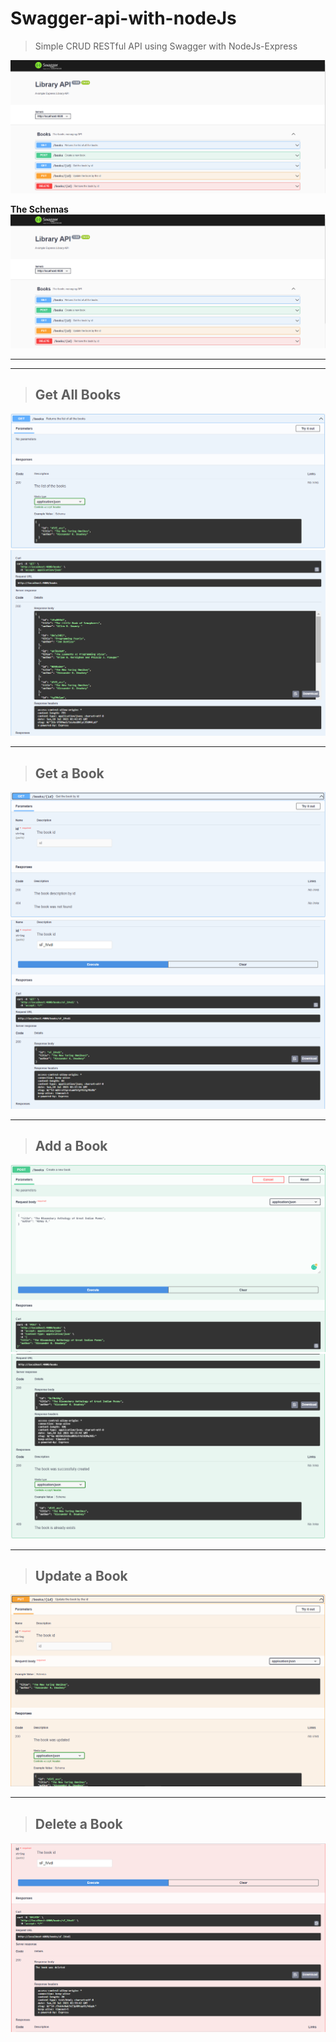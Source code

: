 # Swagger-api-with-nodeJs

> Simple CRUD RESTful API using Swagger with NodeJs-Express

![CRUD](./images/CRUD_swagger.PNG)

 **The Schemas**
![CRUD](./images/CRUD_swagger.PNG)


---
---

>## Get All Books
![Get_All_Books_1](./images/Get_All_Books_1.PNG)
![Get_All_Books_2](./images/Get_All_Books_2.PNG)

---

>## Get a Book
![Get_Book_1](./images/Get_Book_1.PNG)
![Get_Book_2](./images/Get_Book_2.PNG)

---
>## Add a Book
![Add_Book_1](./images/Add_Book_1.PNG)
![Add_Book_2](./images/Add_Book_2.PNG)

---
>## Update a Book
![Update_Book](./images/Update_Book.PNG)

---
>## Delete a Book
![Delete_Book](./images/Delete_Book.PNG)

